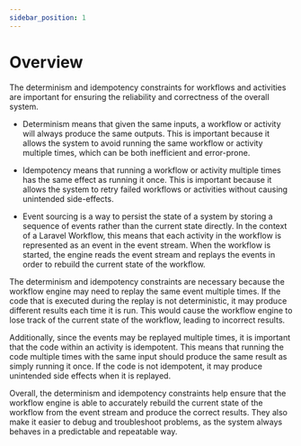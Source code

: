 ```yaml
---
sidebar_position: 1
---
```


# Overview

The determinism and idempotency constraints for workflows and activities are important for ensuring the reliability and correctness of the overall system.

- Determinism means that given the same inputs, a workflow or activity will always produce the same outputs. This is important because it allows the system to avoid running the same workflow or activity multiple times, which can be both inefficient and error-prone.

- Idempotency means that running a workflow or activity multiple times has the same effect as running it once. This is important because it allows the system to retry failed workflows or activities without causing unintended side-effects.

- Event sourcing is a way to persist the state of a system by storing a sequence of events rather than the current state directly. In the context of a Laravel Workflow, this means that each activity in the workflow is represented as an event in the event stream. When the workflow is started, the engine reads the event stream and replays the events in order to rebuild the current state of the workflow.

The determinism and idempotency constraints are necessary because the workflow engine may need to replay the same event multiple times. If the code that is executed during the replay is not deterministic, it may produce different results each time it is run. This would cause the workflow engine to lose track of the current state of the workflow, leading to incorrect results.

Additionally, since the events may be replayed multiple times, it is important that the code within an activity is idempotent. This means that running the code multiple times with the same input should produce the same result as simply running it once. If the code is not idempotent, it may produce unintended side effects when it is replayed.

Overall, the determinism and idempotency constraints help ensure that the workflow engine is able to accurately rebuild the current state of the workflow from the event stream and produce the correct results. They also make it easier to debug and troubleshoot problems, as the system always behaves in a predictable and repeatable way.
